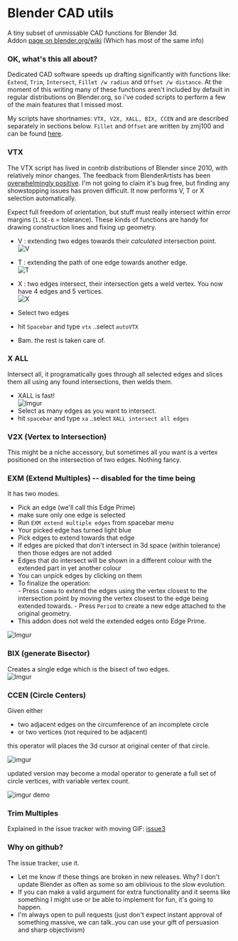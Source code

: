 Blender CAD utils
=================

A tiny subset of unmissable CAD functions for Blender 3d.  
Addon [page on blender.org/wiki](http://wiki.blender.org/index.php/Extensions:2.6/Py/Scripts/Modeling/mesh_tinyCAD) (Which has most of the same info)  

### OK, what's this all about?

Dedicated CAD software speeds up drafting significantly with functions like: `Extend`, `Trim`,  `Intersect`, `Fillet /w radius` and `Offset /w distance`. At the moment of this writing many of these functions aren't included by default in regular distributions on Blender.org, so i've coded scripts to perform a few of the main features that I missed most. 
  
My scripts have shortnames: `VTX, V2X, XALL, BIX, CCEN` and are described separately in sections below. `Fillet` and `Offset` are written by zmj100 and can be found [here](http://blenderartists.org/forum/showthread.php?179375).
  

### VTX

The VTX script has lived in contrib distributions of Blender since 2010, with relatively minor changes. The feedback from BlenderArtists has been [overwhelmingly positive](http://blenderartists.org/forum/showthread.php?204836-CAD-Addon-Edge-Tools-(blender-2-6x)). I'm not going to claim it's bug free, but finding any showstopping issues has proven difficult. It now performs V, T or X selection automatically.   
  
Expect full freedom of orientation, but stuff must really intersect within error margins (`1.5E-6` = tolerance). These kinds of functions are handy for drawing construction lines and fixing up geometry. 

  - V : extending two edges towards their _calculated_ intersection point.  
   ![V](http://i.imgur.com/zBSciFf.png)

  - T : extending the path of one edge towards another edge.  
   ![T](http://i.imgur.com/CDH5oHm.png)

  - X : two edges intersect, their intersection gets a weld vertex. You now have 4 edges and 5 vertices.  
   ![X](http://i.imgur.com/kqtX9OE.png)


- Select two edges  
- hit `Spacebar` and type `vtx` ..select `autoVTX`  
- Bam. the rest is taken care of.


### X ALL

Intersect all, it programatically goes through all selected edges and slices them all using any found intersections, then welds them.

  - XALL is fast!  
  ![Imgur](http://i.imgur.com/1I7totI.gif)
  - Select as many edges as you want to intersect.
  - hit `spacebar` and type `xa`  ..select `XALL intersect all edges`

### V2X (Vertex to Intersection)

This might be a niche accessory, but sometimes all you want is a vertex positioned on the intersection of two edges. Nothing fancy.

### EXM (Extend Multiples) -- disabled for the time being

It has two modes.  
  -  Pick an edge (we'll call this Edge Prime)
  -  make sure only one edge is selected
  -  Run `EXM extend multiple edges` from spacebar menu
  -  Your picked edge has turned light blue
  -  Pick edges to extend towards that edge
  -  If edges are picked that don't intersect in 3d space (within tolerance) then those edges are not added
  -  Edges that do intersect will be shown in a different colour with the extended part in yet another colour
  -  You can unpick edges by clicking on them
  -  To finalize the operation:  
    - Press `Comma` to extend the edges using the vertex closest to the intersection point by moving the vertex closest to the edge being extended towards.
    - Press `Period` to create a new edge attached to the original geometry.
  -  This addon does not weld the extended edges onto Edge Prime.


![Imgur](http://i.imgur.com/WRD0prj.gif)  

### BIX (generate Bisector)

Creates a single edge which is the bisect of two edges.  
![Imgur](http://i.imgur.com/uzyv1Mv.gif)  

### CCEN (Circle Centers)

Given either 

- two adjacent edges on the circumference of an incomplete circle
- or two vertices (not required to be adjacent)

this operator will places the 3d cursor at original center of that circle.

![imgur](https://cloud.githubusercontent.com/assets/619340/5595657/2786f984-9279-11e4-9dff-9db5d5a52a52.gif)

updated version may become a modal operator to generate a full set of circle vertices, with variable vertex count.

![imgur demo](https://cloud.githubusercontent.com/assets/619340/5602194/ce613c96-933d-11e4-9879-d2cfc686cb69.gif)
  
### Trim Multiples

Explained in the issue tracker with moving GIF: [issue3](https://github.com/zeffii/Blender_CAD_utils/issues/3)


### Why on github?

The issue tracker, use it.  

-  Let me know if these things are broken in new releases. Why? I don't update Blender as often as some so am oblivious to the slow evolution. 
-  If you can make a valid argument for extra functionality and it seems like something I might use or be able to implement for fun, it's going to happen.
-  I'm always open to pull requests (just don't expect instant approval of something massive, we can talk..you can use your gift of persuasion and sharp objectivism)
